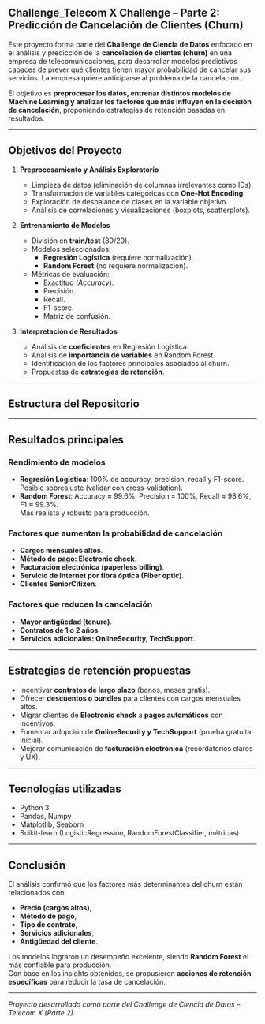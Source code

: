 ## Challenge_Telecom X Challenge – Parte 2: Predicción de Cancelación de Clientes (Churn)

Este proyecto forma parte del **Challenge de Ciencia de Datos** enfocado en el análisis y predicción de la **cancelación de clientes (churn)** en una empresa de telecomunicaciones, para desarrollar modelos predictivos capaces de prever qué clientes tienen mayor probabilidad de cancelar sus servicios.  La empresa quiere anticiparse al problema de la cancelación.

El objetivo es **preprocesar los datos, entrenar distintos modelos de Machine Learning y analizar los factores que más influyen en la decisión de cancelación**, proponiendo estrategias de retención basadas en resultados.

---

## Objetivos del Proyecto
1. **Preprocesamiento y Análisis Exploratorio**
   - Limpieza de datos (eliminación de columnas irrelevantes como IDs).
   - Transformación de variables categóricas con **One-Hot Encoding**.
   - Exploración de desbalance de clases en la variable objetivo.
   - Análisis de correlaciones y visualizaciones (boxplots, scatterplots).

2. **Entrenamiento de Modelos**
   - División en **train/test** (80/20).
   - Modelos seleccionados:
     - **Regresión Logística** (requiere normalización).
     - **Random Forest** (no requiere normalización).
   - Métricas de evaluación:
     - Exactitud (*Accuracy*).
     - Precisión.
     - Recall.
     - F1-score.
     - Matriz de confusión.

3. **Interpretación de Resultados**
   - Análisis de **coeficientes** en Regresión Logística.
   - Análisis de **importancia de variables** en Random Forest.
   - Identificación de los factores principales asociados al churn.
   - Propuestas de **estrategias de retención**.

---

## Estructura del Repositorio
---

## Resultados principales

### Rendimiento de modelos
- **Regresión Logística**: 100% de accuracy, precision, recall y F1-score.  
   Posible sobreajuste (validar con cross-validation).
- **Random Forest**: Accuracy ≈ 99.6%, Precision = 100%, Recall ≈ 98.6%, F1 ≈ 99.3%.  
  Más realista y robusto para producción.

### Factores que aumentan la probabilidad de cancelación
- **Cargos mensuales altos**.  
- **Método de pago: Electronic check**.  
- **Facturación electrónica (paperless billing)**.  
- **Servicio de Internet por fibra óptica (Fiber optic)**.  
- **Clientes SeniorCitizen**.

### Factores que reducen la cancelación
- **Mayor antigüedad (tenure)**.  
- **Contratos de 1 o 2 años**.  
- **Servicios adicionales: OnlineSecurity, TechSupport**.  

---

## Estrategias de retención propuestas
- Incentivar **contratos de largo plazo** (bonos, meses gratis).  
- Ofrecer **descuentos o bundles** para clientes con cargos mensuales altos.  
- Migrar clientes de **Electronic check** a **pagos automáticos** con incentivos.  
- Fomentar adopción de **OnlineSecurity y TechSupport** (prueba gratuita inicial).  
- Mejorar comunicación de **facturación electrónica** (recordatorios claros y UX).  

---

## Tecnologías utilizadas
- Python 3
- Pandas, Numpy
- Matplotlib, Seaborn
- Scikit-learn (LogisticRegression, RandomForestClassifier, métricas)

---

## Conclusión
El análisis confirmó que los factores más determinantes del churn están relacionados con:
- **Precio (cargos altos)**,
- **Método de pago**,
- **Tipo de contrato**,
- **Servicios adicionales**,
- **Antigüedad del cliente**.

Los modelos lograron un desempeño excelente, siendo **Random Forest** el más confiable para producción.  
Con base en los insights obtenidos, se propusieron **acciones de retención específicas** para reducir la tasa de cancelación.

---

*Proyecto desarrollado como parte del Challenge de Ciencia de Datos – Telecom X (Parte 2).*


